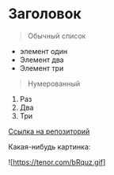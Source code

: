 # Заголовок

> Обычный список

- элемент один
- Элемент два
- Элемент три

> Нумерованный

1. Раз
1. Два
1. Три

[Ссылка на репозиторий](https://github.com/Bearegor/GitLearning)

Какая-нибудь картинка:

![https://tenor.com/bRquz.gif]
